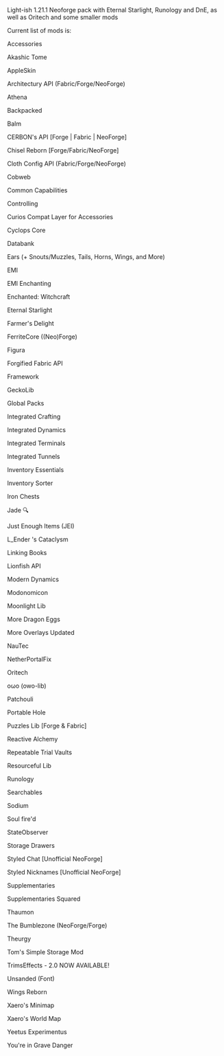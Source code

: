 Light-ish 1.21.1 Neoforge pack with Eternal Starlight, Runology and DnE, as well as Oritech and some smaller mods

Current list of mods is:

Accessories

Akashic Tome

AppleSkin

Architectury API (Fabric/Forge/NeoForge)

Athena

Backpacked

Balm

CERBON's API [Forge | Fabric | NeoForge]

Chisel Reborn [Forge/Fabric/NeoForge]

Cloth Config API (Fabric/Forge/NeoForge)

Cobweb

Common Capabilities

Controlling

Curios Compat Layer for Accessories

Cyclops Core

Databank

Ears (+ Snouts/Muzzles, Tails, Horns, Wings, and More)

EMI

EMI Enchanting

Enchanted: Witchcraft

Eternal Starlight

Farmer's Delight

FerriteCore ((Neo)Forge)

Figura

Forgified Fabric API

Framework

GeckoLib

Global Packs

Integrated Crafting

Integrated Dynamics

Integrated Terminals

Integrated Tunnels

Inventory Essentials

Inventory Sorter

Iron Chests

Jade 🔍

Just Enough Items (JEI)

L_Ender 's Cataclysm

Linking Books

Lionfish API

Modern Dynamics

Modonomicon

Moonlight Lib

More Dragon Eggs

More Overlays Updated

NauTec

NetherPortalFix

Oritech

oωo (owo-lib)

Patchouli

Portable Hole

Puzzles Lib [Forge & Fabric]

Reactive Alchemy

Repeatable Trial Vaults

Resourceful Lib

Runology

Searchables

Sodium

Soul fire'd

StateObserver

Storage Drawers

Styled Chat [Unofficial NeoForge]

Styled Nicknames [Unofficial NeoForge]

Supplementaries

Supplementaries Squared

Thaumon

The Bumblezone (NeoForge/Forge)

Theurgy

Tom's Simple Storage Mod

TrimsEffects - 2.0 NOW AVAILABLE!

Unsanded (Font)

Wings Reborn

Xaero's Minimap

Xaero's World Map

Yeetus Experimentus

You're in Grave Danger
